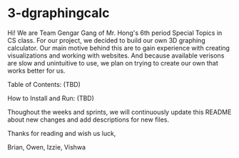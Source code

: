 # 3-dgraphingcalc


Hi! We are Team Gengar Gang of Mr. Hong's 6th period Special Topics in CS class. For our project, we decided to build our own 3D graphing calculator. Our main motive behind this are to gain experience with creating visualizations and working with websites. And because available verisons are slow and unintuitive to use, we plan on trying to create our own that works better for us.

Table of Contents: (TBD)

How to Install and Run: (TBD)

Thoughout the weeks and sprints, we will continuously update this README about new changes and add descriptions for new files.

Thanks for reading and wish us luck,

Brian, Owen, Izzie, Vishwa
